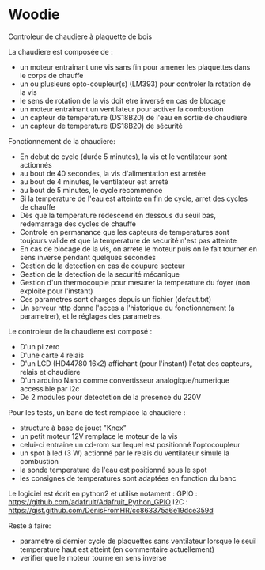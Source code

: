 # Woodie
Controleur de chaudiere à plaquette de bois

La chaudiere est composée de :
- un moteur entrainant une vis sans fin pour amener les plaquettes dans le corps de chauffe
- un ou plusieurs opto-coupleur(s) (LM393) pour controler la rotation de la vis
- le sens de rotation de la vis doit etre inversé en cas de blocage
- un moteur entrainant un ventilateur pour activer la combustion
- un capteur de temperature (DS18B20) de l'eau en sortie de chaudiere
- un capteur de temperature (DS18B20) de sécurité

Fonctionnement de la chaudiere:
- En debut de cycle (durée 5 minutes), la vis et le ventilateur sont actionnés
- au bout de 40 secondes, la vis d'alimentation est arretée
- au bout de 4 minutes, le ventilateur est arreté
- au bout de 5 minutes, le cycle recommence
- Si la temperature de l'eau est atteinte en fin de cycle, arret des cycles de chauffe
- Dès que la temperature redescend en dessous du seuil bas, redemarrage des cycles de chauffe
- Controle en permanance que les capteurs de temperatures sont toujours valide et que la temperature de securité n'est pas atteinte
- En cas de blocage de la vis, on arrete le moteur puis on le fait tourner en sens inverse pendant quelques secondes
- Gestion de la detection en cas de coupure secteur
- Gestion de la detection de la securité mécanique
- Gestion d'un thermocouple pour mesurer la temperature du foyer (non exploite pour l'instant)
- Ces parametres sont charges depuis un fichier (defaut.txt)
- Un serveur http donne l'acces a l'historique du fonctionnement (a parametrer), et le réglages des parametres.

Le controleur de la chaudiere est composé :
- D'un pi zero
- D'une carte 4 relais
- D'un LCD (HD44780 16x2) affichant (pour l'instant) l'etat des capteurs, relais et chaudiere
- D'un arduino Nano comme convertisseur analogique/numerique accessible par i2c
- De 2 modules pour detectetion de la presence du 220V

Pour les tests, un banc de test remplace la chaudiere :
- structure à base de jouet "Knex"
- un petit moteur 12V remplace le moteur de la vis
- celui-ci entraine un cd-rom sur lequel est positionné l'optocoupleur
- un spot à led (3 W) actionné par le relais du ventilateur simule la combustion
- la sonde temperature de l'eau est positionné sous le spot
- les consignes de temperatures sont adaptées en fonction du banc

Le logiciel est écrit en python2 et utilise notament :
GPIO : https://github.com/adafruit/Adafruit_Python_GPIO
I2C  : https://gist.github.com/DenisFromHR/cc863375a6e19dce359d

Reste à faire:
- parametre si dernier cycle de plaquettes sans ventilateur lorsque le seuil temperature haut est atteint (en commentaire actuellement)
- verifier que le moteur tourne en sens inverse



